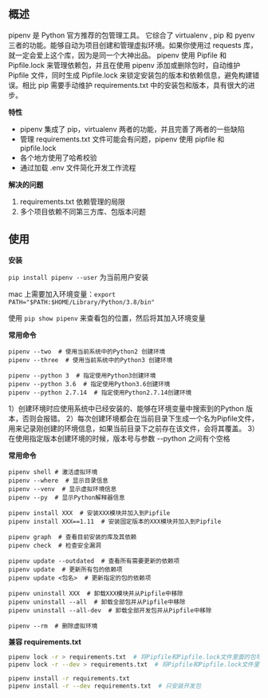 ## 概述

 pipenv 是 Python 官方推荐的包管理工具。 它综合了 virtualenv , pip 和 pyenv 三者的功能。能够自动为项目创建和管理虚拟环境。如果你使用过 requests 库，就一定会爱上这个库，因为是同一个大神出品。 pipenv 使用 Pipfile 和 Pipfile.lock 来管理依赖包，并且在使用 pipenv 添加或删除包时，自动维护 Pipfile 文件，同时生成 Pipfile.lock 来锁定安装包的版本和依赖信息，避免构建错误。相比 pip 需要手动维护 requirements.txt 中的安装包和版本，具有很大的进步。

**特性**

* pipenv 集成了 pip，virtualenv 两者的功能，并且完善了两者的一些缺陷
* 管理 requirements.txt 文件可能会有问题，pipenv 使用 pipfile 和 pipfile.lock 
* 各个地方使用了哈希校验
* 通过加载 .env 文件简化开发工作流程

**解决的问题**

1. requirements.txt 依赖管理的局限
2. 多个项目依赖不同第三方库、包版本问题

## 使用 

**安装**

`pip install pipenv --user`  为当前用户安装

mac 上需要加入环境变量：`export PATH="$PATH:$HOME/Library/Python/3.8/bin"`

使用 `pip show pipenv` 来查看包的位置，然后将其加入环境变量

**常用命令**

```shell
pipenv --two  # 使用当前系统中的Python2 创建环境
pipenv --three  # 使用当前系统中的Python3 创建环境

pipenv --python 3  # 指定使用Python3创建环境
pipenv --python 3.6  # 指定使用Python3.6创建环境
pipenv --python 2.7.14  # 指定使用Python2.7.14创建环境
```

1）创建环境时应使用系统中已经安装的、能够在环境变量中搜索到的Python 版本，否则会报错。
2）每次创建环境都会在当前目录下生成一个名为Pipfile文件，用来记录刚创建的环境信息，如果当前目录下之前存在该文件，会将其覆盖。
3）在使用指定版本创建环境的时候，版本号与参数 --python 之间有个空格

**常用命令**

```shell
pipenv shell # 激活虚拟环境
pipenv --where  # 显示目录信息
pipenv --venv  # 显示虚拟环境信息
pipenv --py  # 显示Python解释器信息

pipenv install XXX  # 安装XXX模块并加入到Pipfile
pipenv install XXX==1.11  # 安装固定版本的XXX模块并加入到Pipfile

pipenv graph  # 查看目前安装的库及其依赖
pipenv check  # 检查安全漏洞

pipenv update --outdated  # 查看所有需要更新的依赖项
pipenv update  # 更新所有包的依赖项
pipenv update <包名>  # 更新指定的包的依赖项

pipenv uninstall XXX  # 卸载XXX模块并从Pipfile中移除
pipenv uninstall --all  # 卸载全部包并从Pipfile中移除
pipenv uninstall --all-dev  # 卸载全部开发包并从Pipfile中移除

pipenv --rm  # 删除虚拟环境

```

**兼容 requirements.txt**

```bash
pipenv lock -r > requirements.txt  # 将Pipfile和Pipfile.lock文件里面的包导出为requirements.txt文件
pipenv lock -r --dev > requirements.txt  # 将Pipfile和Pipfile.lock文件里面的开发包导出为requirements.txt文件

pipenv install -r requirements.txt
pipenv install -r --dev requirements.txt  # 只安装开发包
```

